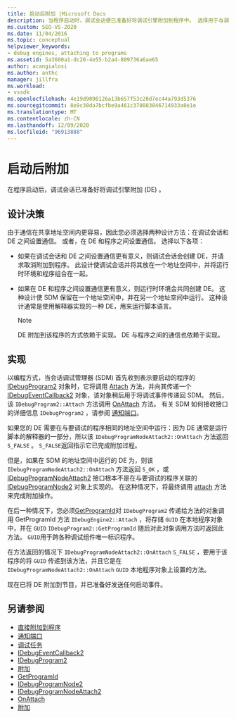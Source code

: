 ```yaml
---
title: 启动后附加 |Microsoft Docs
description: 当程序启动时，调试会话便已准备好将调试引擎附加到程序中。 选择用于与调试引擎进行通信的设计方法。
ms.custom: SEO-VS-2020
ms.date: 11/04/2016
ms.topic: conceptual
helpviewer_keywords:
- debug engines, attaching to programs
ms.assetid: 5a3600a1-dc20-4e55-b2a4-809736a6ae65
author: acangialosi
ms.author: anthc
manager: jillfra
ms.workload:
- vssdk
ms.openlocfilehash: 4e19d9090126a13b657f53c20d7ec44a793d5376
ms.sourcegitcommit: 8e9c38da7bcfbe9a461c378083846714933a0e1e
ms.translationtype: MT
ms.contentlocale: zh-CN
ms.lasthandoff: 12/09/2020
ms.locfileid: "96913888"
---
```

# <a name="attach-after-a-launch"></a>启动后附加
在程序启动后，调试会话已准备好将调试引擎附加 (DE) 。

## <a name="design-decisions"></a>设计决策
 由于通信在共享地址空间内更容易，因此您必须选择两种设计方法：在调试会话和 DE 之间设置通信。 或者，在 DE 和程序之间设置通信。 选择以下各项：

- 如果在调试会话和 DE 之间设置通信更有意义，则调试会话会创建 DE，并请求取消附加到程序。 此设计使调试会话并将其放在一个地址空间中，并将运行时环境和程序组合在一起。

- 如果在 DE 和程序之间设置通信更有意义，则运行时环境会共同创建 DE。 这种设计使 SDM 保留在一个地址空间中，并在另一个地址空间中运行。 这种设计通常是使用解释器实现的一种 DE，用来运行脚本语言。

    > [!NOTE]
    > DE 附加到该程序的方式依赖于实现。 DE 与程序之间的通信也依赖于实现。

## <a name="implementation"></a>实现
 以编程方式，当会话调试管理器 (SDM) 首先收到表示要启动的程序的 [IDebugProgram2](../../extensibility/debugger/reference/idebugprogram2.md) 对象时，它将调用 [Attach](../../extensibility/debugger/reference/idebugprogram2-attach.md) 方法，并向其传递一个 [IDebugEventCallback2](../../extensibility/debugger/reference/idebugeventcallback2.md) 对象，该对象稍后用于将调试事件传递回 SDM。 然后，该 `IDebugProgram2::Attach` 方法调用 [OnAttach](../../extensibility/debugger/reference/idebugprogramnodeattach2-onattach.md) 方法。 有关 SDM 如何接收接口的详细信息 `IDebugProgram2` ，请参阅 [通知端口](../../extensibility/debugger/notifying-the-port.md)。

 如果您的 DE 需要在与要调试的程序相同的地址空间中运行：因为 DE 通常是运行脚本的解释器的一部分，所以该 `IDebugProgramNodeAttach2::OnAttach` 方法返回 `S_FALSE` 。 `S_FALSE`返回指示它已完成附加过程。

 但是，如果在 SDM 的地址空间中运行的 DE 为，则该 `IDebugProgramNodeAttach2::OnAttach` 方法返回 `S_OK` ，或 [IDebugProgramNodeAttach2](../../extensibility/debugger/reference/idebugprogramnodeattach2.md) 接口根本不是在与要调试的程序关联的 [IDebugProgramNode2](../../extensibility/debugger/reference/idebugprogramnode2.md) 对象上实现的。 在这种情况下，将最终调用 [attach](../../extensibility/debugger/reference/idebugengine2-attach.md) 方法来完成附加操作。

 在后一种情况下，您必须[GetProgramId](../../extensibility/debugger/reference/idebugprogram2-getprogramid.md)对 `IDebugProgram2` 传递给方法的对象调用 GetProgramId 方法 `IDebugEngine2::Attach` ，将存储 `GUID` 在本地程序对象中，并在 `GUID` `IDebugProgram2::GetProgramId` 随后对此对象调用方法时返回此方法。 `GUID`用于跨各种调试组件唯一标识程序。

 在方法返回的情况下 `IDebugProgramNodeAttach2::OnAttach` `S_FALSE` ，要用于该程序的将 `GUID` 传递到该方法，并且它是在 `IDebugProgramNodeAttach2::OnAttach` `GUID` 本地程序对象上设置的方法。

 现在已将 DE 附加到节目，并已准备好发送任何启动事件。

## <a name="see-also"></a>另请参阅
- [直接附加到程序](../../extensibility/debugger/attaching-directly-to-a-program.md)
- [通知端口](../../extensibility/debugger/notifying-the-port.md)
- [调试任务](../../extensibility/debugger/debugging-tasks.md)
- [IDebugEventCallback2](../../extensibility/debugger/reference/idebugeventcallback2.md)
- [IDebugProgram2](../../extensibility/debugger/reference/idebugprogram2.md)
- [附加](../../extensibility/debugger/reference/idebugprogram2-attach.md)
- [GetProgramId](../../extensibility/debugger/reference/idebugprogram2-getprogramid.md)
- [IDebugProgramNode2](../../extensibility/debugger/reference/idebugprogramnode2.md)
- [IDebugProgramNodeAttach2](../../extensibility/debugger/reference/idebugprogramnodeattach2.md)
- [OnAttach](../../extensibility/debugger/reference/idebugprogramnodeattach2-onattach.md)
- [附加](../../extensibility/debugger/reference/idebugengine2-attach.md)
